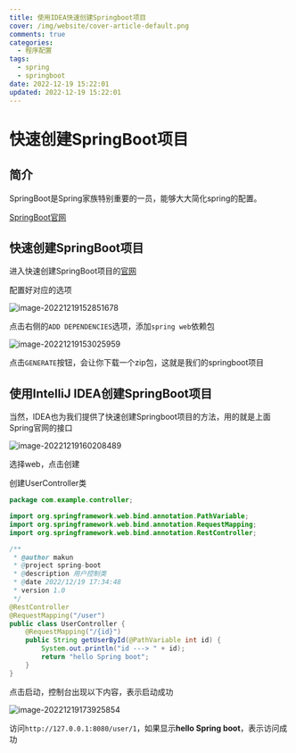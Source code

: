```yaml
---
title: 使用IDEA快速创建Springboot项目
cover: /img/website/cover-article-default.png
comments: true
categories:
  - 程序配置
tags:
  - spring
  - springboot
date: 2022-12-19 15:22:01
updated: 2022-12-19 15:22:01
---
```


# 快速创建SpringBoot项目

## 简介

SpringBoot是Spring家族特别重要的一员，能够大大简化spring的配置。

[SpringBoot官网](https://spring.io/projects/spring-boot)

## 快速创建SpringBoot项目

进入快速创建SpringBoot项目的[官网](https://start.spring.io/)

配置好对应的选项

![image-20221219152851678](https://gitee.com/markening/image-bed/raw/master/hexo-gitee-blog/article/_post/configure/spring-boot/image-20221219152851678.png)

点击右侧的`ADD DEPENDENCIES`选项，添加`spring web`依赖包

![image-20221219153025959](https://gitee.com/markening/image-bed/raw/master/hexo-gitee-blog/article/_post/configure/spring-boot/image-20221219153025959.png)

点击`GENERATE`按钮，会让你下载一个zip包，这就是我们的springboot项目

## 使用IntelliJ IDEA创建SpringBoot项目

当然，IDEA也为我们提供了快速创建Springboot项目的方法，用的就是上面Spring官网的接口

![image-20221219160208489](https://gitee.com/markening/image-bed/raw/master/hexo-gitee-blog/article/_post/configure/spring-boot/image-20221219160208489.png)

选择web，点击创建

创建UserController类

```java
package com.example.controller;

import org.springframework.web.bind.annotation.PathVariable;
import org.springframework.web.bind.annotation.RequestMapping;
import org.springframework.web.bind.annotation.RestController;

/**
 * @author makun
 * @project spring-boot
 * @description 用户控制类
 * @date 2022/12/19 17:34:48
 * version 1.0
 */
@RestController
@RequestMapping("/user")
public class UserController {
    @RequestMapping("/{id}")
    public String getUserById(@PathVariable int id) {
        System.out.println("id ---> " + id);
        return "hello Spring boot";
    }
}

```

点击启动，控制台出现以下内容，表示启动成功

![image-20221219173925854](https://gitee.com/markening/image-bed/raw/master/hexo-gitee-blog/article/_post/configure/spring-boot/image-20221219173925854.png)

访问`http://127.0.0.1:8080/user/1`，如果显示**hello Spring boot**，表示访问成功
